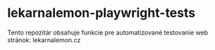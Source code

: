 # lekarnalemon-playwright-tests
Tento repozitár obsahuje funkcie pre automatizované testovanie web stránok: lekarnalemon.cz
